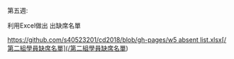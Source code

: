 第五週:

利用Excel做出 出缺席名單

[https://github.com/s40523201/cd2018/blob/gh-pages/w5 absent list.xlsx\[/第二組學員缺席名單\]\(/第二組學員缺席名單](https://www.gitbook.com/book/s40523203/2b-group2/edit#)\)

